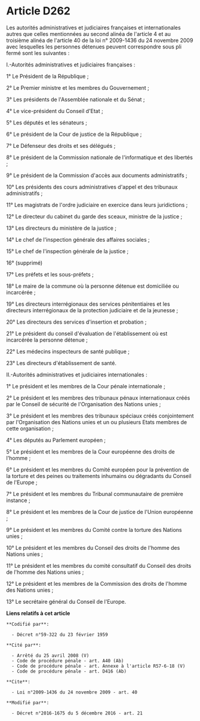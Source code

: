 # Article D262

Les autorités administratives et judiciaires françaises et internationales autres que celles mentionnées au second alinéa de
l'article 4 et au troisième alinéa de l'article 40 de la loi n° 2009-1436 du 24 novembre 2009 avec lesquelles les personnes
détenues peuvent correspondre sous pli fermé sont les suivantes : 

I.-Autorités administratives et judiciaires françaises : 

1° Le Président de la République ; 

2° Le Premier ministre et les membres du Gouvernement ; 

3° Les présidents de l'Assemblée nationale et du Sénat ; 

4° Le vice-président du Conseil d'Etat ; 

5° Les députés et les sénateurs ; 

6° Le président de la Cour de justice de la République ; 

7° Le Défenseur des droits et ses délégués ; 

8° Le président de la Commission nationale de l'informatique et des libertés ; 

9° Le président de la Commission d'accès aux documents administratifs ; 

10° Les présidents des cours administratives d'appel et des tribunaux administratifs ; 

11° Les magistrats de l'ordre judiciaire en exercice dans leurs juridictions ; 

12° Le directeur du cabinet du garde des sceaux, ministre de la justice ; 

13° Les directeurs du ministère de la justice ; 

14° Le chef de l'inspection générale des affaires sociales ; 

15° Le chef de l'inspection générale de la justice ; 

16° (supprimé)

17° Les préfets et les sous-préfets ; 

18° Le maire de la commune où la personne détenue est domiciliée ou incarcérée ; 

19° Les directeurs interrégionaux des services pénitentiaires et les directeurs interrégionaux de la protection judiciaire et
de la jeunesse ; 

20° Les directeurs des services d'insertion et probation ; 

21° Le président du conseil d'évaluation de l'établissement où est incarcérée la personne détenue ; 

22° Les médecins inspecteurs de santé publique ; 

23° Les directeurs d'établissement de santé. 

II.-Autorités administratives et judiciaires internationales : 

1° Le président et les membres de la Cour pénale internationale ; 

2° Le président et les membres des tribunaux pénaux internationaux créés par le Conseil de sécurité de l'Organisation des
Nations unies ; 

3° Le président et les membres des tribunaux spéciaux créés conjointement par l'Organisation des Nations unies et un ou
plusieurs Etats membres de cette organisation ; 

4° Les députés au Parlement européen ; 

5° Le président et les membres de la Cour européenne des droits de l'homme ; 

6° Le président et les membres du Comité européen pour la prévention de la torture et des peines ou traitements inhumains ou
dégradants du Conseil de l'Europe ; 

7° Le président et les membres du Tribunal communautaire de première instance ; 

8° Le président et les membres de la Cour de justice de l'Union européenne ; 

9° Le président et les membres du Comité contre la torture des Nations unies ; 

10° Le président et les membres du Conseil des droits de l'homme des Nations unies ; 

11° Le président et les membres du comité consultatif du Conseil des droits de l'homme des Nations unies ; 

12° Le président et les membres de la Commission des droits de l'homme des Nations unies ; 

13° Le secrétaire général du Conseil de l'Europe.

**Liens relatifs à cet article**

	**Codifié par**:

	  - Décret n°59-322 du 23 février 1959

	**Cité par**:

	  - Arrêté du 25 avril 2008 (V)
	  - Code de procédure pénale - art. A40 (Ab)
	  - Code de procédure pénale - art. Annexe à l'article R57-6-18 (V)
	  - Code de procédure pénale - art. D416 (Ab)

	**Cite**:

	  - Loi n°2009-1436 du 24 novembre 2009 - art. 40

	**Modifié par**:

	  - Décret n°2016-1675 du 5 décembre 2016 - art. 21

